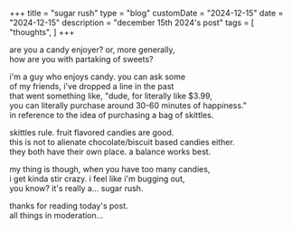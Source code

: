 +++
title = "sugar rush"
type = "blog"
customDate = "2024-12-15"
date = "2024-12-15"
description = "december 15th 2024's post"
tags = [
    "thoughts",
]
+++

are you a candy enjoyer? or, more generally,\
how are you with partaking of sweets?

i'm a guy who enjoys candy. you can ask some\
of my friends, i've dropped a line in the past\
that went something like, "dude, for literally like $3.99,\
you can literally purchase around 30-60 minutes of happiness."\
in reference to the idea of purchasing a bag of skittles.

skittles rule. fruit flavored candies are good.\
this is not to alienate chocolate/biscuit based candies either.\
they both have their own place. a balance works best.

my thing is though, when you have too many candies,\
i get kinda stir crazy. i feel like i'm bugging out,\
you know? it's really a... sugar rush.

thanks for reading today's post.\
all things in moderation...